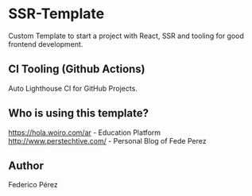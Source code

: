 # SSR-Template

Custom Template to start a project with React, SSR and tooling for good frontend development.

## CI Tooling (Github Actions)

Auto Lighthouse CI for GitHub Projects.

## Who is using this template?

https://hola.woiro.com/ar - Education Platform
http://www.perstechtive.com/ - Personal Blog of Fede Perez

## Author

Federico Pérez
